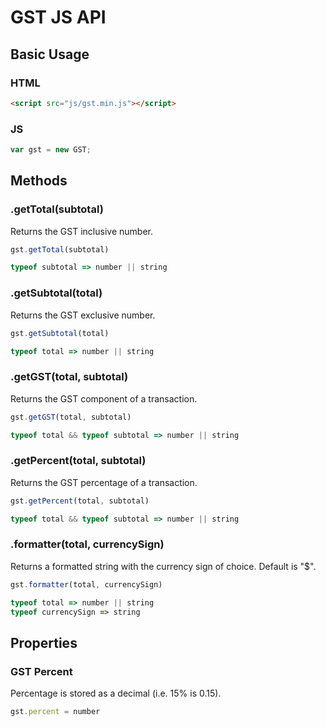 # GST JS API

## Basic Usage

### HTML

```html
<script src="js/gst.min.js"></script>
```

### JS

```javascript
var gst = new GST;
```

## Methods

### .getTotal(subtotal)

Returns the GST inclusive number.

```javascript
gst.getTotal(subtotal)

typeof subtotal => number || string
```

### .getSubtotal(total)

Returns the GST exclusive number.

```javascript
gst.getSubtotal(total)

typeof total => number || string
```

### .getGST(total, subtotal)

Returns the GST component of a transaction.

```javascript
gst.getGST(total, subtotal)

typeof total && typeof subtotal => number || string
```

### .getPercent(total, subtotal)

Returns the GST percentage of a transaction.

```javascript
gst.getPercent(total, subtotal)

typeof total && typeof subtotal => number || string
```

### .formatter(total, currencySign)

Returns a formatted string with the currency sign of choice. Default is "$".

```javascript
gst.formatter(total, currencySign)

typeof total => number || string
typeof currencySign => string
```

## Properties

### GST Percent

Percentage is stored as a decimal (i.e. 15% is 0.15).

```javascript
gst.percent = number
```